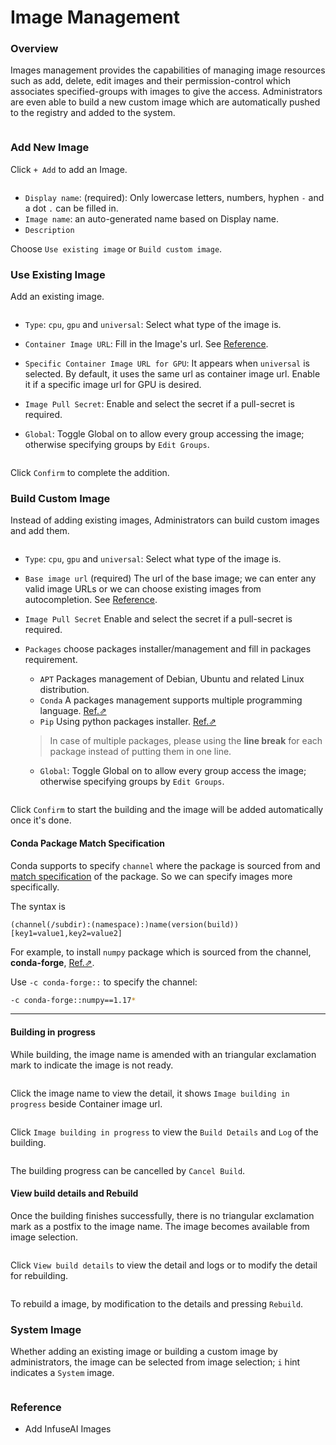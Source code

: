 # Image Management

### Overview

Images management provides the capabilities of managing image resources such as add, delete, edit images and their permission-control which associates specified-groups with images to give the access. Administrators are even able to build a new custom image which are automatically pushed to the registry and added to the system.

<figure><img src="../../.gitbook/assets/image_3_v26.png" alt=""><figcaption></figcaption></figure>

### Add New Image

Click `+ Add` to add an Image.

<figure><img src="../../.gitbook/assets/group-image-info.png" alt=""><figcaption></figcaption></figure>

* `Display name`: (required): Only lowercase letters, numbers, hyphen `-` and a dot `.` can be filled in.
* `Image name`: an auto-generated name based on Display name.
* `Description`

Choose `Use existing image` or `Build custom image`.

### Use Existing Image

Add an existing image.

<figure><img src="../../.gitbook/assets/admin-image-use-existing.png" alt=""><figcaption></figcaption></figure>

* `Type`: `cpu`, `gpu` and `universal`: Select what type of the image is.
* `Container Image URL`: Fill in the Image's url. See [Reference](broken-reference).
* `Specific Container Image URL for GPU`: It appears when `universal` is selected. By default, it uses the same url as container image url. Enable it if a specific image url for GPU is desired.
* `Image Pull Secret`: Enable and select the secret if a pull-secret is required.
*   `Global`: Toggle Global on to allow every group accessing the image; otherwise specifying groups by `Edit Groups`.&#x20;

    <figure><img src="../../.gitbook/assets/admin-image-global.png" alt=""><figcaption></figcaption></figure>

Click `Confirm` to complete the addition.

### Build Custom Image

Instead of adding existing images, Administrators can build custom images and add them.

<figure><img src="../../.gitbook/assets/group-image-custom.png" alt=""><figcaption></figcaption></figure>

* `Type`: `cpu`, `gpu` and `universal`: Select what type of the image is.
* `Base image url` (required) The url of the base image; we can enter any valid image URLs or we can choose existing images from autocompletion. See [Reference](broken-reference).
* `Image Pull Secret` Enable and select the secret if a pull-secret is required.
*   `Packages` choose packages installer/management and fill in packages requirement.

    * `APT` Packages management of Debian, Ubuntu and related Linux distribution.
    * `Conda` A packages management supports multiple programming language. [Ref.⇗](https://docs.conda.io/projects/conda/en/latest/user-guide/tasks/manage-pkgs.html#installing-packages)
    * `Pip` Using python packages installer. [Ref.⇗](https://packaging.python.org/tutorials/installing-packages/#use-pip-for-installing)

    > In case of multiple packages, please using the **line break** for each package instead of putting them in one line.

    *   `Global`: Toggle Global on to allow every group access the image; otherwise specifying groups by `Edit Groups`.&#x20;

        <figure><img src="../../.gitbook/assets/admin-image-global.png" alt=""><figcaption></figcaption></figure>

Click `Confirm` to start the building and the image will be added automatically once it's done.

#### Conda Package Match Specification

Conda supports to specify `channel` where the package is sourced from and [match specification](https://docs.conda.io/projects/conda-build/en/latest/resources/package-spec.html#package-match-specifications) of the package. So we can specify images more specifically.

The syntax is

```
(channel(/subdir):(namespace):)name(version(build))[key1=value1,key2=value2]
```

For example, to install `numpy` package which is sourced from the channel, **conda-forge**, [Ref.⇗](https://anaconda.org/conda-forge/numpy).

Use `-c conda-forge::` to specify the channel:

```bash
-c conda-forge::numpy==1.17*
```

***

#### Building in progress

While building, the image name is amended with an triangular exclamation mark to indicate the image is not ready.

<figure><img src="../../.gitbook/assets/group-image-not-ready.png" alt=""><figcaption></figcaption></figure>

Click the image name to view the detail, it shows `Image building in progress` beside Container image url.

<figure><img src="../../.gitbook/assets/group-image-building.png" alt=""><figcaption></figcaption></figure>

Click `Image building in progress` to view the `Build Details` and `Log` of the building.

<figure><img src="../../.gitbook/assets/group-image-building-detail.png" alt=""><figcaption></figcaption></figure>

The building progress can be cancelled by `Cancel Build`.

#### View build details and Rebuild

Once the building finishes successfully, there is no triangular exclamation mark as a postfix to the image name. The image becomes available from image selection.

<figure><img src="../../.gitbook/assets/group-image-built.png" alt=""><figcaption></figcaption></figure>

Click `View build details` to view the detail and logs or to modify the detail for rebuilding.

<figure><img src="../../.gitbook/assets/group-image-rebuild.png" alt=""><figcaption></figcaption></figure>

To rebuild a image, by modification to the details and pressing `Rebuild`.

### System Image

Whether adding an existing image or building a custom image by administrators, the image can be selected from image selection; `i` hint indicates a `System` image.

<figure><img src="../../.gitbook/assets/system-image-selection.png" alt=""><figcaption></figcaption></figure>

### Reference

* Add InfuseAI Images
